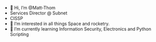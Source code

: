 - 👋 Hi, I’m @Matt-Thom
- Services Director @ Subnet
- CISSP
- 👀 I’m interested in all things Space and rocketry.
- 🌱 I’m currently learning Information Security, Electronics and Python Scripting




